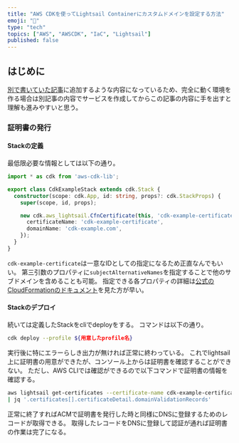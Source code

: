 ```yaml
---
title: "AWS CDKを使ってLightsail Containerにカスタムドメインを設定する方法"
emoji: "🔖"
type: "tech"
topics: ["AWS", "AWSCDK", "IaC", "Lightsail"]
published: false
---
```


## はじめに
[別で書いていた記事](https://zenn.dev/kinosan/articles/4608ec4f3b984a)に追加するような内容になっているため、完全に動く環境を作る場合は別記事の内容でサービスを作成してからこの記事の内容に手を出すと理解も進みやすいと思う。

### 証明書の発行
#### Stackの定義
最低限必要な情報としては以下の通り。
```typescript
import * as cdk from 'aws-cdk-lib';

export class CdkExampleStack extends cdk.Stack {
  constructor(scope: cdk.App, id: string, props?: cdk.StackProps) {
    super(scope, id, props);

    new cdk.aws_lightsail.CfnCertificate(this, 'cdk-example-certificate', {
      certificateName: 'cdk-example-certificate',
      domainName: 'cdk-example.com',
    });
  }
}
```
`cdk-example-certificate`は一意なIDとしての指定になるため正直なんでもいい。
第三引数のプロパティに`subjectAlternativeNames`を指定することで他のサブドメインを含めることも可能。
指定できる各プロパティの詳細は[公式のCloudFormationのドキュメント](https://docs.aws.amazon.com/AWSCloudFormation/latest/UserGuide/aws-resource-lightsail-certificate.html)を見た方が早い。

#### Stackのデプロイ
続いては定義したStackをcliでdeployをする。
コマンドは以下の通り。
```bash
cdk deploy --profile ${用意したprofile名}
```
実行後に特にエラーらしき出力が無ければ正常に終わっている。
これでlightsail上に証明書の用意ができたが、コンソール上からは証明書を確認することができない。
ただし、AWS CLIでは確認ができるので以下コマンドで証明書の情報を確認する。
```bash
aws lightsail get-certificates --certificate-name cdk-example-certificate --profile ${用意したprofile名} --region us-east-1 \
| jq '.certificates[].certificateDetail.domainValidationRecords'
```
正常に終了すればACMで証明書を発行した時と同様にDNSに登録するためのレコードが取得できる。
取得したレコードをDNSに登録して認証が通れば証明書の作業は完了になる。
